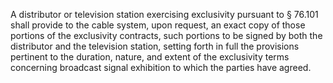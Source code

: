 A distributor or television station exercising exclusivity pursuant to § 76.101 shall provide to the cable system, upon request, an exact copy of those portions of the exclusivity contracts, such portions to be signed by both the distributor and the television station, setting forth in full the provisions pertinent to the duration, nature, and extent of the exclusivity terms concerning broadcast signal exhibition to which the parties have agreed.

